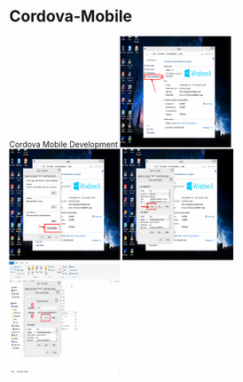# Cordova-Mobile
Cordova Mobile Development
 <img src="images/bandicam 2020-11-16 16-42-56-808.jpg" width="200" height="200"> 
  <img src="images/bandicam 2020-11-16 16-43-16-194.jpg" width="200" height="200"> 
   <img src="images/bandicam 2020-11-16 16-43-46-126.jpg" width="200" height="200"> 
    <img src="images/bandicam 2020-11-16 16-44-36-381.jpg" width="200" height="200"> 
